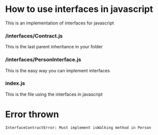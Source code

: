 # How to use interfaces in javascript

This is an implementation of interfaces for javascript

### /interfaces/Contract.js

This is the last parent inheritance in your folder

### /interfaces/PersonInterface.js

This is the easy way you can implement interfaces

### index.js

This is the file using the interfaces in javascript

# Error thrown

`InterfaceContractError: Must implement isWalking method in Person`
